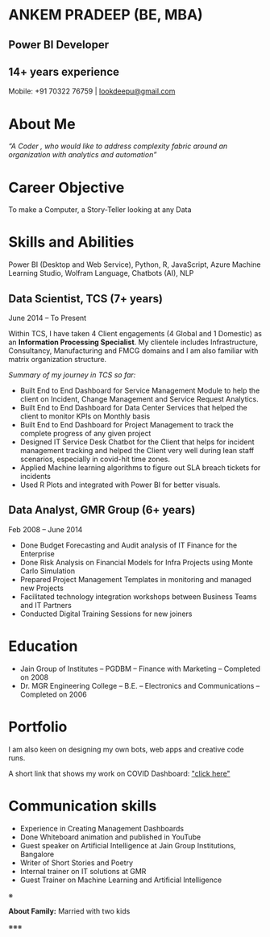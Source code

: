  # ANKEM PRADEEP (BE, MBA)

##  Power BI Developer     


## 14+ years experience
Mobile: +91 70322 76759 | lookdeepu@gmail.com


# About Me

_“A Coder , who would like to address complexity fabric around an organization with analytics and automation”_

# Career Objective

To make a Computer, a Story-Teller looking at any Data


# Skills and Abilities

 Power BI (Desktop and Web Service), Python, R, JavaScript, Azure Machine Learning Studio, Wolfram Language, Chatbots (AI), NLP


## Data Scientist, TCS (7+ years)	

June 2014 – To Present

Within TCS, I have taken 4 Client engagements (4 Global and 1 Domestic) as an **Information Processing Specialist**. My clientele includes Infrastructure, Consultancy, Manufacturing and FMCG domains and I am also familiar with matrix organization structure. 

_Summary of my journey in TCS so far:_

* Built End to End Dashboard for Service Management Module to help the client on Incident, Change Management and Service Request Analytics.
* Built End to End Dashboard for Data Center Services that helped the client to monitor KPIs on Monthly basis 
* Built End to End Dashboard for Project Management to track the complete progress of any given project
* Designed IT Service Desk Chatbot for the Client that helps for incident management tracking and helped the Client very well during lean staff scenarios, especially in covid-hit time zones.  
* Applied Machine learning algorithms to figure out SLA breach tickets for incidents
* Used R Plots and integrated with Power BI for better visuals. 


## Data Analyst, GMR Group (6+ years)
Feb 2008 – June 2014

* Done Budget Forecasting and Audit analysis of IT Finance for the Enterprise
* Done Risk Analysis on Financial Models for Infra Projects using Monte Carlo Simulation
* Prepared Project Management Templates in monitoring and managed new Projects 
* Facilitated technology integration workshops between Business Teams and IT Partners 
* Conducted Digital Training Sessions for new joiners


# Education

* Jain Group of Institutes – PGDBM – Finance with Marketing – Completed on 2008 
* Dr. MGR Engineering College – B.E. – Electronics and Communications – Completed on 2006


# Portfolio


I am also keen on designing my own bots, web apps and creative code runs.

A short link that shows my work on COVID Dashboard:  ["click here"](https://datastudio.google.com/u/0/reporting/5d26fe56-49cf-49e2-b478-92b0bca32c52/page/uF4OB) 



# Communication skills


* Experience in Creating Management Dashboards
* Done Whiteboard animation and published in YouTube
* Guest speaker on Artificial Intelligence at Jain Group Institutions, Bangalore
* Writer of Short Stories and Poetry
* Internal trainer on IT solutions at GMR
* Guest Trainer on Machine Learning and Artificial Intelligence

※

**About Family:** Married with two kids

※※※


